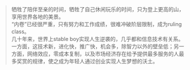 > 牺牲了陪伴至亲的时间，牺牲了自己休闲玩乐的时间，只为登上更高的山，享用世界各地的美景。  
> “内卷”已经很严重，只有努力和工作成绩，很难冲破阶层限制，成为ruling class。  
> 几十年来，世界上stable boy实现人生逆袭的，几乎都和信息技术有关系。一方面，这技术新，进化快，推广快，机会多，除智力以外的壁垒低；另一方面，网络效应，零成本复制，以及市场经济存在给予提供最多服务的人最多奖赏的规律，使之成为年轻人通过创业实现人生梦想的沃土。   